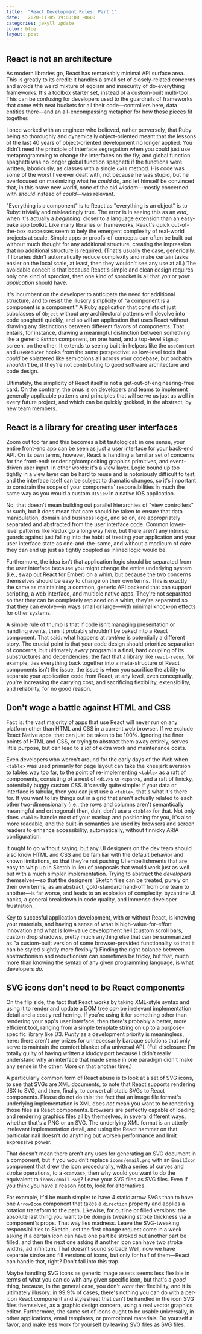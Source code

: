 ```yaml
---
title:  "React Development Rules: Part 1"
date:   2020-11-05 09:00:00 -0600
categories: jekyll update
color: blue
layout: post
---
```


## React is not an architecture

As modern libraries go, React has remarkably minimal API surface area. This is greatly to its credit: it handles a small set of closely-related concerns and avoids the weird mixture of egoism and insecurity of do-everything frameworks. It's a toolbox starter set, instead of a custom-built multi-tool. This can be confusing for developers used to the guardrails of frameworks that come with neat buckets for all their code—controllers here, data entities there—and an all-encompassing metaphor for how those pieces fit together.

I once worked with an engineer who believed, rather perversely, that Ruby being so thoroughly and dynamically object-oriented meant that the lessons of the last 40 years of object-oriented development no longer applied. You didn't need the principle of interface segregation when you could just use metaprogramming to change the interfaces on the fly; and global function spaghetti was no longer global function spaghetti if the functions were written, laboriously, as classes with a single `call` method. His code was some of the worst I've ever dealt with, not because he was stupid, but he overfocused on maximizing what he _could_ do, and let himself be convinced that, in this brave new world, none of the old wisdom—mostly concerned with _should_ instead of _could_—was relevant.

"Everything is a component" is to React as "everything is an object" is to Ruby: trivially and misleadingly true. The error is in seeing this as an _end_, when it's actually a _beginning_: closer to a language extension than an easy-bake app toolkit. Like many libraries or frameworks, React's quick out-of-the-box successes seem to bely the emergent complexity of real-world projects at scale. Simple apps or proofs-of-concepts can often be built out without much thought for any additional structure, creating the impression that no additional structure is required. (That's usually the case, generically: if libraries didn't automatically reduce complexity and make certain tasks easier on the local scale, at least, then they wouldn't see any use at all.) The avoidable conceit is that because React's simple and clean design requires only one kind of sprocket, then one kind of sprocket is all that _you_ or _your application_ should have. 

It's incumbent on the developer to anticipate the need for additional structure, and to resist the illusory simplicity of "a component is a component is a component." A Ruby application that consists of just subclasses of `Object` without any architectural patterns will devolve into code spaghetti quickly, and so will an application that uses React without drawing any distinctions between different flavors of components. That entails, for instance, drawing a meaningful distinction between something like a generic `Button` component, on one hand, and a top-level `Signup` screen, on the other. It extends to seeing built-in helpers like the `useContext` and `useReducer` hooks from the same perspective: as low-level tools that _could_ be splattered like semicolons all across your codebase, but probably _shouldn't_ be, if they're not contributing to good software architecture and code design.

Ultimately, the simplicity of React itself is not a get-out-of-engineering-free card. On the contrary, the onus is on developers and teams to implement generally applicable patterns and principles that will serve us just as well in every future project, and which can be quickly grokked, in the abstract, by new team members.

## React is a library for creating user interfaces

Zoom out too far and this becomes a bit tautological: in one sense, your entire front-end app can be seen as just a user interface for your back-end API. On its own terms, however, React is handling a familiar set of concerns for the front-end: rendering/compositing graphics primitives, and event-driven user input. In other words: it's a view layer. Logic bound up too tightly in a view layer can be hard to reuse and is notoriously difficult to test, and the interface itself can be subject to dramatic changes, so it's important to constrain the scope of your components' responsibilities in much the same way as you would a custom `UIView` in a native iOS application.

No, that doesn't mean building out parallel hierarchies of "view controllers" or such, but it does mean that care should be taken to ensure that data manipulation, domain and business logic, and so on, are appropriately separated and abstracted from the user interface code. Common lower-level patterns like Redux go a long way here, but there aren't any intrinsic guards against just falling into the habit of treating your application and your user interface state as one-and-the-same, and without a modicum of care they can end up just as tightly coupled as inlined logic would be.

Furthermore, the idea isn't that application logic should be separated from the user interface because you might change the entire underlying system (i.e., swap out React for Ember) on a whim, but because the two concerns themselves should be easy to change on their own terms. This is exactly the same as maintaining a common, generic API backend that can support scripting, a web interface, and multiple native apps. They're not separated so that they can be completely replaced on a whim, they're separated so that they can evolve—in ways small or large—with minimal knock-on effects for other systems.

A simple rule of thumb is that if code isn't managing presentation or handling events, then it probably shouldn't be baked into a React component. That said: what happens at _runtime_ is potentially a different story. The crucial point is that your code design should prioritize separation of concerns, but ultimately _every_ program is a final, hard coupling of its substructures and dependencies; the fact that a library like `react-redux`, for example, ties everything back together into a meta-structure of React components isn't the issue, the issue is when you sacrifice the ability to separate your application code from React, at any level, even conceptually, you're increasing the carrying cost, and sacrificing flexibility, extensibility, and reliability, for no good reason.

## Don't wage a battle against HTML and CSS

Fact is: the vast majority of apps that use React will never run on any platform other than HTML and CSS in a current web browser. If we exclude React Native apps, that can just be taken to be 100%. Ignoring the finer points of HTML and CSS, or trying to abstract them away entirely, serves little purpose, but can lead to a _lot_ of extra work and maintenance costs.

Even developers who weren't around for the early days of the Web when `<table>` was used primarily for page layout can take the kneejerk aversion to tables way too far, to the point of re-implementing `<table>` as a raft of components, consisting of a nest of `<div>`s or `<span>`s, and a raft of finicky, potentially buggy custom CSS. It's really quite simple: if your data or interface is tabular, then you can just use a `<table>`, that's what it's there for. If you want to lay things out in a grid that aren't actually related to each other two-dimensionally (i.e., the rows and columns aren't semantically meaningful and orthogonal) then, duh, don't use a `<table>` for that. Not only does `<table>` handle most of your markup and positioning for you, it's also more readable, and the built-in semantics are used by browsers and screen readers to enhance accessibility, automatically, without finnicky ARIA configuration.

It ought to go without saying, but any UI designers on the dev team should also know HTML and CSS and be familiar with the default behavior and known limitations, so that they're not pushing UI embellishments that are easy to whip up in Sketch in lieu of proposals that would work just as well but with a much simpler implementation. Trying to abstract the _developers_ themselves—so that the designers' Sketch files can be treated, purely on their own terms, as an abstract, gold-standard hand-off from one team to another—is far worse, and leads to an explosion of complexity, byzantine UI hacks, a general breakdown in code quality, and immense developer frustration.

Key to succesful application development, with or without React, is knowing your materials, and having a sense of what is high-value-for-effort innovation and what is low-value development hell (custom scroll bars, custom drop shadows, pretty much anything else that can be summarized as "a custom-built version of some browser-provided functionality so that it can be styled slightly more flexibly.") Finding the right balance between abstractionism and reductionism can sometimes be tricky, but that, much more than knowing the syntax of any given programming language, is what developers _do_.

## SVG icons don't need to be React components

On the flip side, the fact that React works by taking XML-style syntax and using it to render and update a DOM tree _can_ be irrelevant implementation detail and a costly red herring. If you're using it for something other than rendering your app's user interface, then there's probably a better, more efficient tool, ranging from a simple template string on up to a purpose-specific library like D3. _Purity_ as a development priority is meaningless, here: there aren't any prizes for unnecessarily baroque solutions that only serve to maintain the comfort blanket of a universal API. (Full disclosure: I'm totally guilty of having written a kludgy port because I didn't really understand why an interface that made sense in one paradigm didn't make any sense in the other. More on that another time.)

A particularly common form of React abuse is to look at a set of SVG icons, to see that SVGs are XML documents, to note that React supports rendering JSX to SVG, and then, finally, to convert all static SVGs to React components. Please do not do this: the fact that an image file format's underlying implementation is XML does _not_ mean you want to be rendering those files as React components. Browsers are perfectly capable of loading and rendering graphics files all by themselves, in several different ways, whether that's a PNG or an SVG. The underlying XML format is an utterly irrelevant implementation detail, and using the React hammer on that particular nail doesn't do anything but worsen performance and limit expressive power.

That doesn't mean there aren't any uses for generating an SVG document in a component, but if you wouldn't replace `icons/email.png` with an `EmailIcon` component that drew the icon procedurally, with a series of curves and stroke operations, to a `<canvas>`, then why would you want to do the equivalent to `icons/email.svg`? Leave your SVG files as SVG files. Even if you think you have a reason not to, look for alternatives.

For example, it'd be much simpler to have 4 static arrow SVGs than to have one `ArrowIcon` component that takes a `direction` property and applies a rotation transform to the path. Likewise, for outline or filled versions: the absolute last thing you want to be doing is tweaking stroke thickness via a component's props. That way lies madness. Leave the SVG-tweaking responsibilities to Sketch, lest the first change request come in a week asking if a certain icon can have one part be stroked but another part be filled, and then the next one asking if another icon can have two stroke widths, ad infinitum. That doesn't sound so bad? Well, now we have separate stroke and fill versions of icons, but only for half of them—React can handle that, right? Don't fall into this trap.

Maybe handling SVG icons as generic image assets seems less flexible in terms of what you can do with any given specific icon, but that's a _good_ thing, because, in the general case, you don't _want_ that flexibility, and it is ultimately illusory: in 99.9% of cases, there's nothing you can do with a per-icon React component and stylesheet that can't be handled in the icon SVG files themselves, as a graphic design concern, using a real vector graphics editor. Furthermore, the same set of icons ought to be usable universally, in other applications, email templates, or promotional materials. Do yourself a favor, and make less work for yourself by leaving SVG files as SVG files.